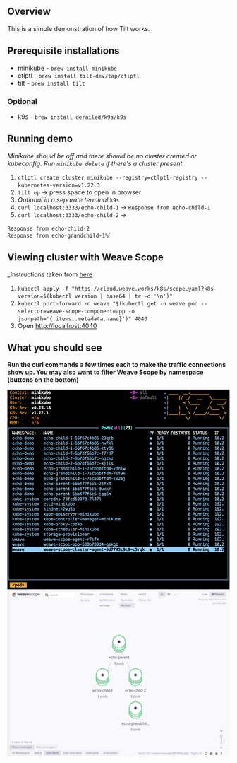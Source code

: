 ## Overview

This is a simple demonstration of how Tilt works.

## Prerequisite installations

- minikube - `brew install minikube`
- ctlptl - `brew install tilt-dev/tap/ctlptl`
- tilt - `brew install tilt`

### Optional

- k9s - `brew install derailed/k9s/k9s`

## Running demo

_Minikube should be off and there should be no cluster created or kubeconfig. Run `minikube delete` if there's a cluster present._

1. `ctlptl create cluster minikube --registry=ctlptl-registry --kubernetes-version=v1.22.3`
1. `tilt up` -> press space to open in browser
1. _Optional in a separate terminal_ `k9s`
1. `curl localhost:3333/echo-child-1` -> `Response from echo-child-1`
1. `curl localhost:3333/echo-child-2` ->

```
Response from echo-child-2
Response from echo-grandchild-1%`
```

## Viewing cluster with Weave Scope

_Instructions taken from [here](https://www.weave.works/docs/scope/latest/installing/#k8s)

1. `kubectl apply -f "https://cloud.weave.works/k8s/scope.yaml?k8s-version=$(kubectl version | base64 | tr -d '\n')"`
1. `kubectl port-forward -n weave "$(kubectl get -n weave pod --selector=weave-scope-component=app -o jsonpath='{.items..metadata.name}')" 4040`
1. Open [http://localhost:4040](http://localhost:4040)

## What you should see

**Run the curl commands a few times each to make the traffic connections show up. You may also want to filter Weave Scope by namespace (buttons on the bottom)**

![Screenshot](images/k9s.png)
![Screenshot](images/weave.png)